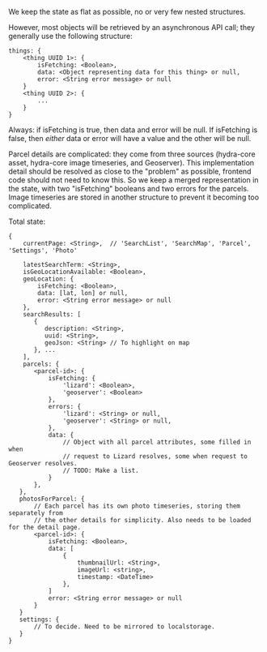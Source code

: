 We keep the state as flat as possible, no or very few nested structures.

However, most objects will be retrieved by an asynchronous API call;
they generally use the following structure:

    things: {
        <thing UUID 1>: {
            isFetching: <Boolean>,
            data: <Object representing data for this thing> or null,
            error: <String error message> or null
        }
        <thing UUID 2>: {
            ...
        }
    }

Always: if isFetching is true, then data and error will be null. If isFetching is false,
then *either* data or error will have a value and the other will be null.

Parcel details are complicated: they come from three sources
(hydra-core asset, hydra-core image timeseries, and Geoserver). This
implementation detail should be resolved as close to the "problem" as
possible, frontend code should not need to know this. So we keep a
merged representation in the state, with two "isFetching" booleans and
two errors for the parcels. Image timeseries are stored in another
structure to prevent it becoming too complicated.

Total state:

    {
        currentPage: <String>,  // 'SearchList', 'SearchMap', 'Parcel', 'Settings', 'Photo'

        latestSearchTerm: <String>,
        isGeoLocationAvailable: <Boolean>,
        geoLocation: {
            isFetching: <Boolean>,
            data: [lat, lon] or null,
            error: <String error message> or null
        },
        searchResults: [
           {
              description: <String>,
              uuid: <String>,
              geoJson: <String> // To highlight on map
           }, ...
        ],
        parcels: {
           <parcel-id>: {
               isFetching: {
                   'lizard': <Boolean>,
                   'geoserver': <Boolean>
               },
               errors: {
                   'lizard': <String> or null,
                   'geoserver': <String> or null,
               },
               data: {
                   // Object with all parcel attributes, some filled in when
                   // request to Lizard resolves, some when request to Geoserver resolves.
                   // TODO: Make a list.
               }
           },
       },
       photosForParcel: {
           // Each parcel has its own photo timeseries, storing them separately from
           // the other details for simplicity. Also needs to be loaded for the detail page.
           <parcel-id>: {
               isFetching: <Boolean>,
               data: [
                   {
                       thumbnailUrl: <String>,
                       imageUrl: <string>,
                       timestamp: <DateTime>
                   },
               ]
               error: <String error message> or null
           }
       }
       settings: {
           // To decide. Need to be mirrored to localstorage.
       }
    }
